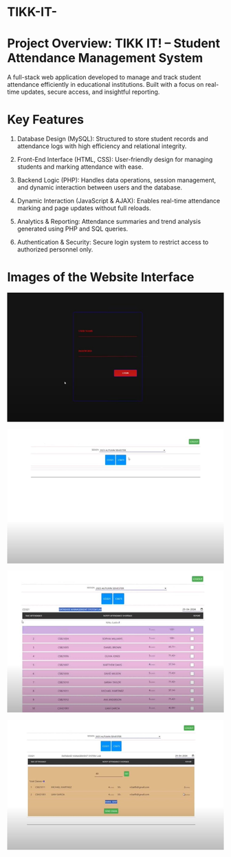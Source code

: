 # TIKK-IT-

# Project Overview: TIKK IT! – Student Attendance Management System
A full-stack web application developed to manage and track student attendance efficiently in educational institutions. Built with a focus on real-time updates, secure access, and insightful reporting.

# Key Features
1) Database Design (MySQL): Structured to store student records and attendance logs with high efficiency and relational integrity.

2) Front-End Interface (HTML, CSS): User-friendly design for managing students and marking attendance with ease.

3) Backend Logic (PHP): Handles data operations, session management, and dynamic interaction between users and the database.

4) Dynamic Interaction (JavaScript & AJAX): Enables real-time attendance marking and page updates without full reloads.

5) Analytics & Reporting: Attendance summaries and trend analysis generated using PHP and SQL queries.

6) Authentication & Security: Secure login system to restrict access to authorized personnel only.

# Images of the Website Interface

![image alt](https://github.com/anantBachloo/TIKK-IT-/blob/0204109a991f380e7717c2e01d6b300e1f080466/Screenshots/SignInPage.jpeg)

![image alt](https://github.com/anantBachloo/TIKK-IT-/blob/0204109a991f380e7717c2e01d6b300e1f080466/Screenshots/CourseSelectionPage.jpeg)

![image alt](https://github.com/anantBachloo/TIKK-IT-/blob/0204109a991f380e7717c2e01d6b300e1f080466/Screenshots/StudentMarkingPage.jpeg)

![image alt](https://github.com/anantBachloo/TIKK-IT-/blob/0204109a991f380e7717c2e01d6b300e1f080466/Screenshots/EmailReminderPage.jpeg)

